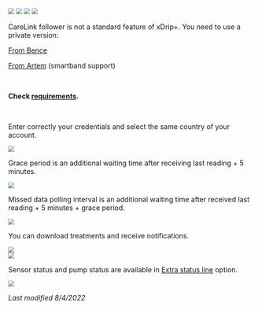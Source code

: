 <img src="../../images/hamburger_menu.png" style="zoom:75%;" />  
<img src="../../images/M-S.png" style="zoom:75%;" />  
<img src="../../images/M-S-HDS.png" style="zoom:75%;" />  
<img src="../images/M-S-HDSlistM.png" style="zoom:75%;" />

CareLink follower is not a standard feature of xDrip+. You need to use a private version:

[From Bence](https://github.com/benceszasz/xDripCareLinkFollower/releases)

[From Artem](https://bigdigital.home.blog/) (smartband support)

</br>

**Check [requirements](https://github.com/benceszasz/xDripCareLinkFollower#requirements).**

</br>

Enter correctly your credentials and select the same country of your account.

<img src="../images/M-S-HDS-CF1.png" style="zoom:75%;" />

Grace period is an additional waiting time after receiving last reading + 5 minutes.

<img src="../images/M-S-HDS-CF2.png" style="zoom:75%;" />

Missed data polling interval is an additional waiting time after received last reading + 5 minutes + grace period.

<img src="../images/M-S-HDS-CF3.png" style="zoom:75%;" />

You can download treatments and receive notifications.

<img src="../images/M-S-HDS-CF4.png" style="zoom:75%;" />

</br>

<img src="../images/M-S-HDS-CF6.png" style="zoom:75%;" />

Sensor status and pump status are available in [Extra status line](../../use/lesscommon/#extra-status-line) option.

<img src="../images/M-S-HDS-CF5.png" style="zoom:75%;" />

</br>

*Last modified 8/4/2022*

